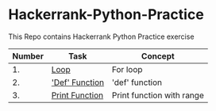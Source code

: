 # Hackerrank-Python-Practice
This Repo contains Hackerrank Python Practice exercise

| Number | Task | Concept |
|--------|------|---------|
| 1. | [Loop](https://github.com/AlpeshGo/Hackerrank-Python-Practice/blob/main/For%20Loop) | For loop |
| 2. | ['Def' Function](https://github.com/AlpeshGo/Hackerrank-Python-Practice/blob/main/Write%20a%20function:%20Leap%20Year) | 'def' function |
| 3. | [ Print Function](https://github.com/AlpeshGo/Hackerrank-Python-Practice/blob/main/Print%20Function) | Print function with range |
